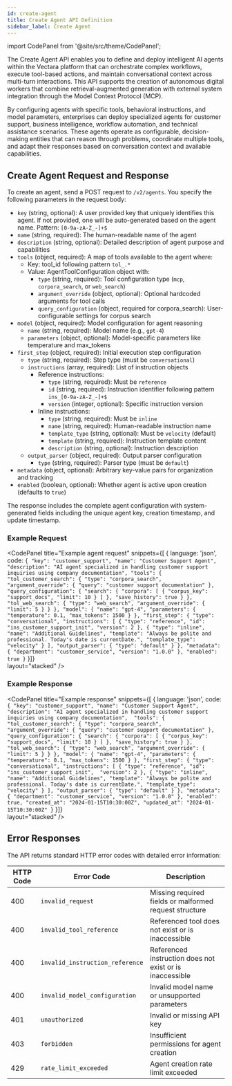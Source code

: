 ```yaml
---
id: create-agent
title: Create Agent API Definition
sidebar_label: Create Agent
---
```


import CodePanel from '@site/src/theme/CodePanel';

The Create Agent API enables you to define and deploy intelligent AI agents within 
the Vectara platform that can orchestrate complex workflows, execute tool-based 
actions, and maintain conversational context across multi-turn interactions. 
This API supports the creation of autonomous digital workers that combine 
retrieval-augmented generation with external system integration through the Model Context Protocol (MCP).

By configuring agents with specific tools, behavioral instructions, and model 
parameters, enterprises can deploy specialized agents for customer support, 
business intelligence, workflow automation, and technical assistance scenarios. 
These agents operate as configurable, decision-making entities that can reason 
through problems, coordinate multiple tools, and adapt their responses based on 
conversation context and available capabilities.

## Create Agent Request and Response

To create an agent, send a POST request to `/v2/agents`. You specify the following parameters in the request body:

- `key` (string, optional): A user provided key that uniquely identifies this agent. If not provided, one will be auto-generated based on the agent name. Pattern: `[0-9a-zA-Z_-]+$`
- `name` (string, required): The human-readable name of the agent
- `description` (string, optional): Detailed description of agent purpose and capabilities
- `tools` (object, required): A map of tools available to the agent where:
  - Key: tool_id following pattern `tol_.*`
  - Value: AgentToolConfiguration object with:
    - `type` (string, required): Tool configuration type (`mcp`, `corpora_search`, or `web_search`)
    - `argument_override` (object, optional): Optional hardcoded arguments for tool calls
    - `query_configuration` (object, required for corpora_search): User-configurable settings for corpus search
- `model` (object, required): Model configuration for agent reasoning
  - `name` (string, required): Model name (e.g., `gpt-4`)
  - `parameters` (object, optional): Model-specific parameters like temperature and max_tokens
- `first_step` (object, required): Initial execution step configuration
  - `type` (string, required): Step type (must be `conversational`)
  - `instructions` (array, required): List of instruction objects
    - Reference instructions:
      - `type` (string, required): Must be `reference`
      - `id` (string, required): Instruction identifier following pattern `ins_[0-9a-zA-Z_-]+$`
      - `version` (integer, optional): Specific instruction version
    - Inline instructions:
      - `type` (string, required): Must be `inline`
      - `name` (string, required): Human-readable instruction name
      - `template_type` (string, optional): Must be `velocity` (default)
      - `template` (string, required): Instruction template content
      - `description` (string, optional): Instruction description
  - `output_parser` (object, required): Output parser configuration
    - `type` (string, required): Parser type (must be `default`)
- `metadata` (object, optional): Arbitrary key-value pairs for organization and tracking
- `enabled` (boolean, optional): Whether agent is active upon creation (defaults to `true`)

The response includes the complete agent configuration with system-generated fields including the unique agent key, creation timestamp, and update timestamp.

### Example Request

<CodePanel
  title="Example agent request"
  snippets={[
    {
      language: 'json',
      code: `{
  "key": "customer_support",
  "name": "Customer Support Agent", 
  "description": "AI agent specialized in handling customer support inquiries using company documentation",
  "tools": {
    "tol_customer_search": {
      "type": "corpora_search",
      "argument_override": {
        "query": "customer support documentation"
      },
      "query_configuration": {
        "search": {
          "corpora": [
            {
              "corpus_key": "support_docs",
              "limit": 10
            }
          ]
        },
        "save_history": true
      }
    },
    "tol_web_search": {
      "type": "web_search",
      "argument_override": {
        "limit": 5
      }
    }
  },
  "model": {
    "name": "gpt-4",
    "parameters": {
      "temperature": 0.1,
      "max_tokens": 1500
    }
  },
  "first_step": {
    "type": "conversational",
    "instructions": [
      {
        "type": "reference",
        "id": "ins_customer_support_init",
        "version": 2
      },
      {
        "type": "inline",
        "name": "Additional Guidelines",
        "template": "Always be polite and professional. Today's date is currentDate.",
        "template_type": "velocity"
      }
    ],
    "output_parser": {
      "type": "default"
    }
  },
  "metadata": {
    "department": "customer_service",
    "version": "1.0.0"
  },
  "enabled": true
}`
    }]}  
  layout="stacked"
/>

### Example Response

<CodePanel
  title="Example response"
  snippets={[
    {
      language: 'json',
      code: `{
  "key": "customer_support",
  "name": "Customer Support Agent",
  "description": "AI agent specialized in handling customer support inquiries using company documentation", 
  "tools": {
    "tol_customer_search": {
      "type": "corpora_search",
      "argument_override": {
        "query": "customer support documentation"
      },
      "query_configuration": {
        "search": {
          "corpora": [
            {
              "corpus_key": "support_docs",
              "limit": 10
            }
          ]
        },
        "save_history": true
      }
    },
    "tol_web_search": {
      "type": "web_search",
      "argument_override": {
        "limit": 5
      }
    }
  },
  "model": {
    "name": "gpt-4",
    "parameters": {
      "temperature": 0.1,
      "max_tokens": 1500
    }
  },
  "first_step": {
    "type": "conversational",
    "instructions": [
      {
        "type": "reference",
        "id": "ins_customer_support_init", 
        "version": 2
      },
      {
        "type": "inline",
        "name": "Additional Guidelines",
        "template": "Always be polite and professional. Today's date is currentDate.",
        "template_type": "velocity"
      }
    ],
    "output_parser": {
      "type": "default"
    }
  },
  "metadata": {
    "department": "customer_service",
    "version": "1.0.0"
  },
  "enabled": true,
  "created_at": "2024-01-15T10:30:00Z",
  "updated_at": "2024-01-15T10:30:00Z"
}`
    }]}  
  layout="stacked"
/>

## Error Responses

The API returns standard HTTP error codes with detailed error information:

| HTTP Code | Error Code | Description |
|-----------|------------|-------------|
| 400 | `invalid_request` | Missing required fields or malformed request structure |
| 400 | `invalid_tool_reference` | Referenced tool does not exist or is inaccessible |
| 400 | `invalid_instruction_reference` | Referenced instruction does not exist or is inaccessible |
| 400 | `invalid_model_configuration` | Invalid model name or unsupported parameters |
| 401 | `unauthorized` | Invalid or missing API key |
| 403 | `forbidden` | Insufficient permissions for agent creation |
| 429 | `rate_limit_exceeded` | Agent creation rate limit exceeded |
